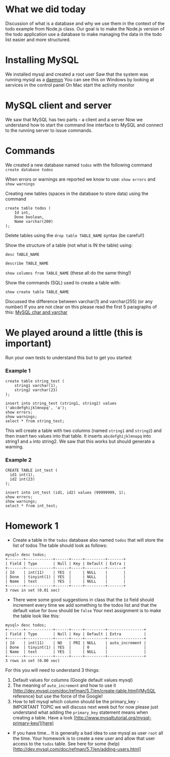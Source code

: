 # What we did today 

Discussion of what is a database and why we use them in the context of the todo example from Node.js class. 
Our goal is to make the Node.js version of the todo application use a database to make managing the data 
in the todo list easier and more structured. 

# Installing MySQL
We installed mysql and created a root user 
Saw that the system was running mysql as a [daemon](https://en.wikipedia.org/wiki/Daemon_(computing))
You can see this on Windows by looking at services in the control panel 
On Mac start the activity monitor

# MySQL client and server 
We saw that MySQL has two parts - a client and a server 
Now we understand how to start the command line interface to MySQL and connect to the running server to issue commands.

# Commands
We created a new database named `todos` with the following command
`create database todos`

When errors or warnings are reported we know to use:
`show errors` and `show warnings`

Creating new tables (spaces in the database to store data) using the command
```
create table todos (
	Id int, 
	Done boolean, 
	Name varchar(200)
);
```

Delete tables using the `drop table TABLE_NAME` syntax (be careful!)

Show the structure of a table (not what is IN the table) using:

`desc TABLE_NAME`

`describe TABLE_NAME`

`show columns from TABLE_NAME`
(these all do the same thing!)

Show the commands (SQL) used to create a table with:

`show create table TABLE_NAME`

Discussed the difference between varchar(1) and varchar(255) (or any number)
If you are not clear on this please read the first 5 paragraphs of this: 
[MySQL char and varchar](http://dev.mysql.com/doc/refman/5.7/en/char.html)

# We played around a little (this is important)
Run your own tests to understand this but to get you started:
### Example 1
```
create table string_test (
	string1 varchar(1),
	string2 varchar(23) 
);

insert into string_test (string1, string2) values ('abcdefghijklmnopq', 'a');
show errors; 
show warnings;
select * from string_test;
```

This will create a table with two columns (named `string1` and `string2`)  and then insert two values into that table. 
It inserts `abcdefghijklmnopq` into string1 and `a` into string2. We saw that this works but should generate a warning. 

### Example 2
```
CREATE TABLE int_test (
  id1 int(1),
  id2 int(23)
);

insert into int_test (id1, id2) values (99999999, 1);
show errors; 
show warnings;
select * from int_test;
```

# Homework 1

* Create a table in the `todos` database also named `todos` that will store the list of todos
The table should look as follows:
```
mysql> desc todos;
+-------+------------+------+-----+---------+-------+
| Field | Type       | Null | Key | Default | Extra |
+-------+------------+------+-----+---------+-------+
| Id    | int(11)    | YES  |     | NULL    |       |
| Done  | tinyint(1) | YES  |     | NULL    |       |
| Name  | text       | YES  |     | NULL    |       |
+-------+------------+------+-----+---------+-------+
3 rows in set (0.01 sec)
```

* There were some good suggestions in class that the `Id` field should increment every time we add something to the todos list
and that the default value for `Done` should be `false`
Your next assignment is to make the table look like this:
```
mysql> desc todos;
+-------+------------+------+-----+---------+----------------+
| Field | Type       | Null | Key | Default | Extra          |
+-------+------------+------+-----+---------+----------------+
| Id    | int(11)    | NO   | PRI | NULL    | auto_increment |
| Done  | tinyint(1) | YES  |     | 0       |                |
| Name  | text       | YES  |     | NULL    |                |
+-------+------------+------+-----+---------+----------------+
3 rows in set (0.00 sec)
```
For this you will need to understand 3 things:
  1. Default values for columns (Google default values mysql)
  2. The meaning of `auto_increment` and how to use it [http://dev.mysql.com/doc/refman/5.7/en/create-table.html](MySQL reference) but use the force of the Google! 
  3. How to tell mysql which column should be the primary_key - IMPORTANT TOPIC we will discuss next week but for now please just understand what adding the `primary_key` statement means when creating a table. Have a look [http://www.mysqltutorial.org/mysql-primary-key/](here)
  
* If you have time...
It is generally a bad idea to use mysql as user `root` all the time. 
Your homework is to create a new user and allow that user access to the `todos` table. 
See here for some (help)[http://dev.mysql.com/doc/refman/5.7/en/adding-users.html]

